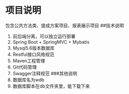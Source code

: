 # 项目说明
包含公共方法类、提成方案项目、报表展示项目
##技术说明
1. 前后端分离，可以独立运行部署
2. Spring Boot + SpringMVC + Mybatis
3. Mysql5.6版本数据库
4. Restful接口风格规范
5. Maven工程管理
6. Git代码管理
7. Swagger注释规范
###其他说明
1. 数据库名为wdb
2. 数据库脚本在db文件夹里，能下载下来